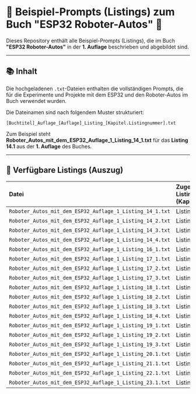 # 🤖 Beispiel-Prompts (Listings) zum Buch "ESP32 Roboter-Autos" 🚗

Dieses Repository enthält alle Beispiel-Prompts (Listings), die im Buch **"ESP32 Roboter-Autos"** in der **1. Auflage** beschrieben und abgebildet sind.

---

## 📚 Inhalt

Die hochgeladenen `.txt`-Dateien enthalten die vollständigen Prompts, die für die Experimente und Projekte mit dem ESP32 und den Roboter-Autos im Buch verwendet wurden.

Die Dateinamen sind nach folgendem Muster strukturiert:

`[Buchtitel]_Auflage_[Auflage]_Listing_[Kapitel.Listingnummer].txt`

Zum Beispiel steht **Roboter_Autos_mit_dem_ESP32_Auflage_1_Listing_14_1.txt** für das **Listing 14.1** aus der **1. Auflage** des Buches.

---

## 📝 Verfügbare Listings (Auszug)

| Datei | Zugehöriges Listing (Kapitel.Nr.) |
| :--- | :--- |
| `Roboter_Autos_mit_dem_ESP32_Auflage_1_Listing_14_1.txt` | Listing 14.1 |
| `Roboter_Autos_mit_dem_ESP32_Auflage_1_Listing_14_2.txt` | Listing 14.2 |
| `Roboter_Autos_mit_dem_ESP32_Auflage_1_Listing_14_3.txt` | Listing 14.3 |
| `Roboter_Autos_mit_dem_ESP32_Auflage_1_Listing_14_4.txt` | Listing 14.4 |
| `Roboter_Autos_mit_dem_ESP32_Auflage_1_Listing_16_1.txt` | Listing 16.1 |
| `Roboter_Autos_mit_dem_ESP32_Auflage_1_Listing_17_1.txt` | Listing 17.1 |
| `Roboter_Autos_mit_dem_ESP32_Auflage_1_Listing_17_2.txt` | Listing 17.2 |
| `Roboter_Autos_mit_dem_ESP32_Auflage_1_Listing_17_3.txt` | Listing 17.3 |
| `Roboter_Autos_mit_dem_ESP32_Auflage_1_Listing_18_1.txt` | Listing 18.1 |
| `Roboter_Autos_mit_dem_ESP32_Auflage_1_Listing_18_2.txt` | Listing 18.2 |
| `Roboter_Autos_mit_dem_ESP32_Auflage_1_Listing_18_3.txt` | Listing 18.3 |
| `Roboter_Autos_mit_dem_ESP32_Auflage_1_Listing_18_4.txt` | Listing 18.4 |
| `Roboter_Autos_mit_dem_ESP32_Auflage_1_Listing_19_1.txt` | Listing 19.1 |
| `Roboter_Autos_mit_dem_ESP32_Auflage_1_Listing_19_2.txt` | Listing 19.2 |
| `Roboter_Autos_mit_dem_ESP32_Auflage_1_Listing_19_3.txt` | Listing 19.3 |
| `Roboter_Autos_mit_dem_ESP32_Auflage_1_Listing_20.1.txt` | Listing 20.1 |
| `Roboter_Autos_mit_dem_ESP32_Auflage_1_Listing_21.1.txt` | Listing 21.1 |
| `Roboter_Autos_mit_dem_ESP32_Auflage_1_Listing_22.1.txt` | Listing 22.1 |
| `Roboter_Autos_mit_dem_ESP32_Auflage_1_Listing_23.1.txt` | Listing 23.1 |